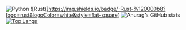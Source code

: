 ![Python](https://img.shields.io/badge/-Python-%230075a8?logo=python&logoColor=white&style=flat-square)
![Rust(]https://img.shields.io/badge/-Rust-%120000b8?logo=rust&logoColor=white&style=flat-square)
![Anurag's GitHub stats](https://github-readme-stats.vercel.app/api?username=linux-admin0001&show_icons=true&theme=radical)
[![Top Langs](https://github-readme-stats.vercel.app/api/top-langs/?username=linux-admin0001&layout=compact&theme=radical)](https://github.com/linux-admin0001/github-readme-stats)
